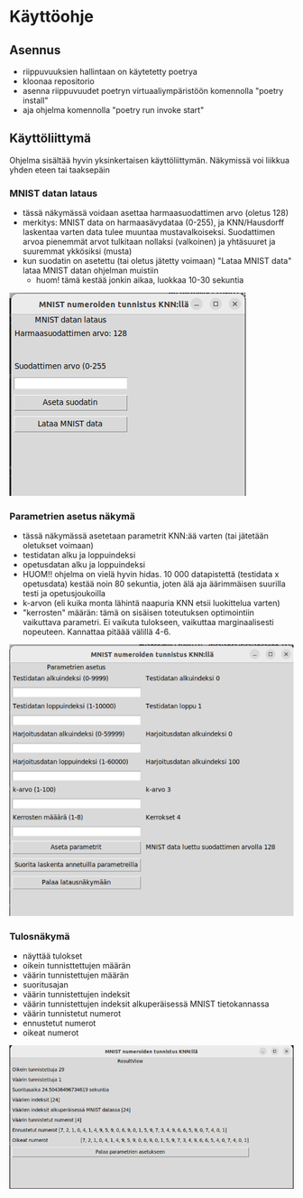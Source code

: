 # Käyttöohje


## Asennus
 - riippuvuuksien hallintaan on käytetetty poetrya
 - kloonaa repositorio
 - asenna riippuvuudet poetryn virtuaaliympäristöön komennolla "poetry install"
 - aja ohjelma komennolla "poetry run invoke start"


## Käyttöliittymä
Ohjelma sisältää hyvin yksinkertaisen käyttöliittymän. Näkymissä voi liikkua yhden eteen tai taaksepäin

### MNIST datan lataus
- tässä näkymässä voidaan asettaa harmaasuodattimen arvo (oletus 128)
- merkitys: MNIST data on harmaasävydataa (0-255), ja KNN/Hausdorff laskentaa varten data tulee muuntaa mustavalkoiseksi. Suodattimen arvoa pienemmät arvot tulkitaan nollaksi (valkoinen) ja yhtäsuuret ja suuremmat ykkösiksi (musta)
- kun suodatin on asetettu (tai oletus jätetty voimaan) "Lataa MNIST data" lataa MNIST datan ohjelman muistiin
    - huom! tämä kestää jonkin aikaa, luokkaa 10-30 sekuntia

![load](https://github.com/miahro/tiralabra-knn/blob/main/dokumentaatio/kuvat/mnist_load_view.png)

### Parametrien asetus näkymä
- tässä näkymässä asetetaan parametrit KNN:ää varten (tai jätetään oletukset voimaan)
- testidatan alku ja loppuindeksi
- opetusdatan alku ja loppuindeksi
- HUOM!! ohjelma on vielä hyvin hidas. 10 000 datapistettä (testidata x opetusdata) kestää noin 80 sekuntia, joten älä aja äärimmäisen suurilla testi ja opetusjoukoilla
- k-arvon (eli kuika monta lähintä naapuria KNN etsii luokittelua varten)
- "kerrosten" määrän: tämä on sisäisen toteutuksen optimointiin vaikuttava parametri. Ei vaikuta tulokseen, vaikuttaa marginaalisesti nopeuteen. Kannattaa pitäää välillä 4-6. 

![parameters](https://github.com/miahro/tiralabra-knn/blob/main/dokumentaatio/kuvat/parameters_view.png)


### Tulosnäkymä
- näyttää tulokset
 - oikein tunnisttettujen määrän
 - väärin tunnistettujen määrän
 - suoritusajan
 - väärin tunnistettujen indeksit
 - väärin tunnistettujen indeksit alkuperäisessä MNIST tietokannassa
 - väärin tunnistetut numerot
 - ennustetut numerot
 - oikeat numerot

![results](https://github.com/miahro/tiralabra-knn/blob/main/dokumentaatio/kuvat/result_view.png)